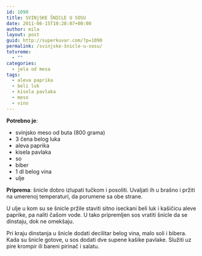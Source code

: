 ```yaml
---
id: 1090
title: SVINjSKE ŠNICLE U SOSU
date: 2011-06-15T10:28:07+00:00
author: mila
layout: post
guid: http://superkuvar.com/?p=1090
permalink: /svinjske-šnicle-u-sosu/
totvreme:
  - ""
categories:
  - jela od mesa
tags:
  - aleva paprika
  - beli luk
  - kisela pavlaka
  - meso
  - vino
---
```

**Potrebno je**:

  * svinjsko meso od buta (800 grama)
  * 3 čena belog luka
  * aleva paprika
  * kisela pavlaka
  * so
  * biber
  * 1 dl belog vina
  * ulje

**Priprema**: šnicle dobro izlupati tučkom i posoliti. Uvaljati ih u brašno i pržiti na umerenoj temperaturi, da porumene sa obe strane.

U ulje u kom su se šnicle pržile staviti sitno iseckani beli luk i kašičicu aleve paprike, pa naliti čašom vode. U tako pripremljen sos vratiti šnicle da se dinstaju, dok ne omekšaju.

Pri kraju dinstanja u šnicle dodati decilitar belog vina, malo soli i bibera. Kada su šnicle gotove, u sos dodati dve supene kašike pavlake. Služiti uz pire krompir ili bareni pirinač i salatu.